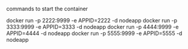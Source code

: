 commands to start the container

docker run -p 2222:9999 -e APPID=2222 -d nodeapp
docker run -p 3333:9999 -e APPID=3333 -d nodeapp
docker run -p 4444:9999 -e APPID=4444 -d nodeapp
docker run -p 5555:9999 -e APPID=5555 -d nodeapp

